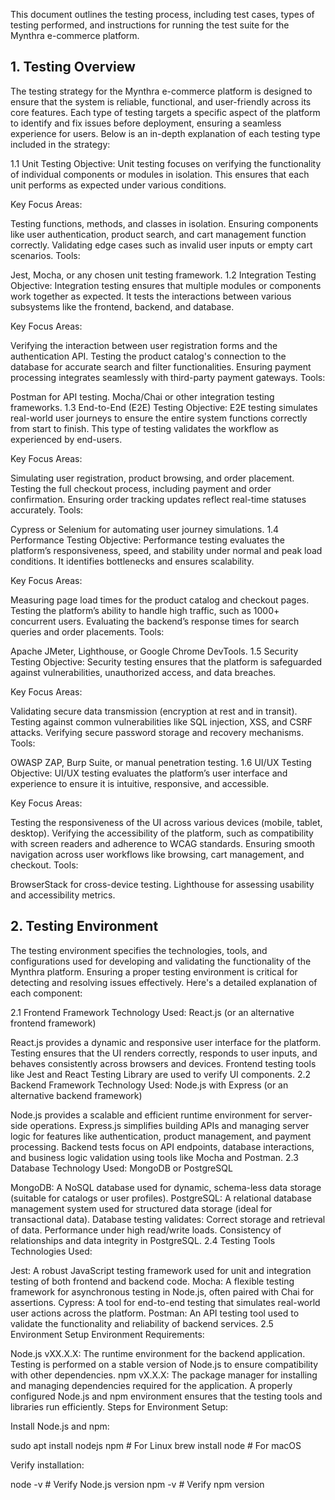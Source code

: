 This document outlines the testing process, including test cases, types of testing performed, and instructions for running the test suite for the Mynthra e-commerce platform.

## 1. Testing Overview
   
The testing strategy for the Mynthra e-commerce platform is designed to ensure that the system is reliable, functional, and user-friendly across its core features. Each type of testing targets a specific aspect of the platform to identify and fix issues before deployment, ensuring a seamless experience for users. Below is an in-depth explanation of each testing type included in the strategy:

1.1 Unit Testing
Objective:
Unit testing focuses on verifying the functionality of individual components or modules in isolation. This ensures that each unit performs as expected under various conditions.

Key Focus Areas:

Testing functions, methods, and classes in isolation.
Ensuring components like user authentication, product search, and cart management function correctly.
Validating edge cases such as invalid user inputs or empty cart scenarios.
Tools:

Jest, Mocha, or any chosen unit testing framework.
1.2 Integration Testing
Objective:
Integration testing ensures that multiple modules or components work together as expected. It tests the interactions between various subsystems like the frontend, backend, and database.

Key Focus Areas:

Verifying the interaction between user registration forms and the authentication API.
Testing the product catalog's connection to the database for accurate search and filter functionalities.
Ensuring payment processing integrates seamlessly with third-party payment gateways.
Tools:

Postman for API testing.
Mocha/Chai or other integration testing frameworks.
1.3 End-to-End (E2E) Testing
Objective:
E2E testing simulates real-world user journeys to ensure the entire system functions correctly from start to finish. This type of testing validates the workflow as experienced by end-users.

Key Focus Areas:

Simulating user registration, product browsing, and order placement.
Testing the full checkout process, including payment and order confirmation.
Ensuring order tracking updates reflect real-time statuses accurately.
Tools:

Cypress or Selenium for automating user journey simulations.
1.4 Performance Testing
Objective:
Performance testing evaluates the platform’s responsiveness, speed, and stability under normal and peak load conditions. It identifies bottlenecks and ensures scalability.

Key Focus Areas:

Measuring page load times for the product catalog and checkout pages.
Testing the platform’s ability to handle high traffic, such as 1000+ concurrent users.
Evaluating the backend’s response times for search queries and order placements.
Tools:

Apache JMeter, Lighthouse, or Google Chrome DevTools.
1.5 Security Testing
Objective:
Security testing ensures that the platform is safeguarded against vulnerabilities, unauthorized access, and data breaches.

Key Focus Areas:

Validating secure data transmission (encryption at rest and in transit).
Testing against common vulnerabilities like SQL injection, XSS, and CSRF attacks.
Verifying secure password storage and recovery mechanisms.
Tools:

OWASP ZAP, Burp Suite, or manual penetration testing.
1.6 UI/UX Testing
Objective:
UI/UX testing evaluates the platform’s user interface and experience to ensure it is intuitive, responsive, and accessible.

Key Focus Areas:

Testing the responsiveness of the UI across various devices (mobile, tablet, desktop).
Verifying the accessibility of the platform, such as compatibility with screen readers and adherence to WCAG standards.
Ensuring smooth navigation across user workflows like browsing, cart management, and checkout.
Tools:

BrowserStack for cross-device testing.
Lighthouse for assessing usability and accessibility metrics.


## 2. Testing Environment

   
The testing environment specifies the technologies, tools, and configurations used for developing and validating the functionality of the Mynthra platform. Ensuring a proper testing environment is critical for detecting and resolving issues effectively. Here's a detailed explanation of each component:

2.1 Frontend Framework
Technology Used: React.js (or an alternative frontend framework)

React.js provides a dynamic and responsive user interface for the platform.
Testing ensures that the UI renders correctly, responds to user inputs, and behaves consistently across browsers and devices.
Frontend testing tools like Jest and React Testing Library are used to verify UI components.
2.2 Backend Framework
Technology Used: Node.js with Express (or an alternative backend framework)

Node.js provides a scalable and efficient runtime environment for server-side operations.
Express.js simplifies building APIs and managing server logic for features like authentication, product management, and payment processing.
Backend tests focus on API endpoints, database interactions, and business logic validation using tools like Mocha and Postman.
2.3 Database
Technology Used: MongoDB or PostgreSQL

MongoDB: A NoSQL database used for dynamic, schema-less data storage (suitable for catalogs or user profiles).
PostgreSQL: A relational database management system used for structured data storage (ideal for transactional data).
Database testing validates:
Correct storage and retrieval of data.
Performance under high read/write loads.
Consistency of relationships and data integrity in PostgreSQL.
2.4 Testing Tools
Technologies Used:

Jest: A robust JavaScript testing framework used for unit and integration testing of both frontend and backend code.
Mocha: A flexible testing framework for asynchronous testing in Node.js, often paired with Chai for assertions.
Cypress: A tool for end-to-end testing that simulates real-world user actions across the platform.
Postman: An API testing tool used to validate the functionality and reliability of backend services.
2.5 Environment Setup
Environment Requirements:

Node.js vXX.X.X: The runtime environment for the backend application. Testing is performed on a stable version of Node.js to ensure compatibility with other dependencies.
npm vX.X.X: The package manager for installing and managing dependencies required for the application.
A properly configured Node.js and npm environment ensures that the testing tools and libraries run efficiently.
Steps for Environment Setup:

Install Node.js and npm:

sudo apt install nodejs npm  # For Linux
brew install node            # For macOS

Verify installation:

node -v    # Verify Node.js version
npm -v     # Verify npm version

